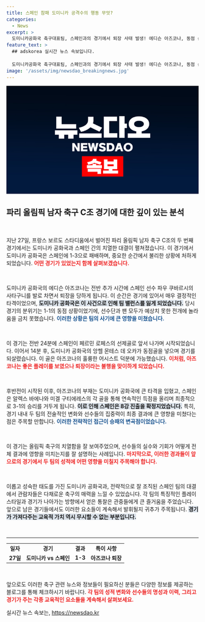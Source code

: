 ```yaml
---
title: 스페인 참패 도미니카 공격수의 행동 무엇?
categories:
  - News
excerpt: >
  도미니카공화국 축구대표팀, 스페인과의 경기에서 퇴장 사태 발생! 에디슨 아즈코나, 동점 상황에서 상대 선수의 사타구니를 가격하며 레드카드 받은 충격적인 순간을 놓치지 마세요. 
feature_text: >
  ## adskorea 실시간 뉴스 속보입니다.

  도미니카공화국 축구대표팀, 스페인과의 경기에서 퇴장 사태 발생! 에디슨 아즈코나, 동점 상황에서 상대 선수의 사타구니를 가격하며 레드카드 받은 충격적인 순간을 놓치지 마세요. 
image: '/assets/img/newsdao_breakingnews.jpg'
---
```


<p><img src="/assets/img/newsdao_breakingnews.jpg" alt="adskorea 속보" /></p>

<h2 data-ke-size="size26">파리 올림픽 남자 축구 C조 경기에 대한 깊이 있는 분석</h2>

<p data-ke-size="size16">&nbsp;</p>

<p>지난 27일, 프랑스 보르도 스타디움에서 벌어진 파리 올림픽 남자 축구 C조의 두 번째 경기에서는 도미니카 공화국과 스페인 간의 치열한 대결이 펼쳐졌습니다. 이 경기에서 도미니카 공화국은 스페인에 1-3으로 패배하며, 중요한 순간에서 불리한 상황에 처하게 되었습니다. <b><span style="color: #ee2323;">어떤 경기가 있었는지 함께 살펴보겠습니다.</span></b></p>

<p data-ke-size="size16">&nbsp;</p>

<p>도미니카 공화국의 에디슨 아즈코나는 전반 추가 시간에 스페인 선수 파우 쿠바르시의 사타구니를 발로 차면서 퇴장을 당하게 됩니다. 이 순간은 경기에 있어서 매우 결정적인 타격이었으며, <b><span style="background-color: #21538527;">도미니카 공화국은 이 사건으로 인해 팀 밸런스를 잃게 되었습니다.</span></b> 당시 경기의 분위기는 1-1의 동점 상황이었기에, 선수단과 팬 모두가 예상치 못한 전개에 놀라움을 금치 못했습니다. <b><span style="color: #1a5490;">이러한 상황은 팀의 사기에 큰 영향을 미쳤습니다.</span></b></p>

<p data-ke-size="size16">&nbsp;</p>

<p>이 경기는 전반 24분에 스페인이 페르민 로페스의 선제골로 앞서 나가며 시작되었습니다. 이어서 14분 후, 도미니카 공화국의 앙헬 몬테스 데 오카가 동점골을 넣으며 경기를 되살렸습니다. 이 골은 아즈코나의 훌륭한 어시스트 덕분에 가능했습니다. <b><span style="color: #ee2323;">이처럼, 아즈코나는 좋은 플레이를 보였으나 퇴장이라는 불행을 맞이하게 되었습니다.</span></b></p>

<p data-ke-size="size16">&nbsp;</p>

<p>후반전이 시작된 이후, 아즈코나의 부재는 도미니카 공화국에 큰 타격을 입혔고, 스페인은 알렉스 바에나와 미겔 구티에레스의 각 골을 통해 연속적인 득점을 올리며 최종적으로 3-1의 승리를 거두게 됩니다. <b><span style="background-color: #21538527;">이로 인해 스페인은 8강 진출을 확정지었습니다.</span></b> 특히, 경기 내내 두 팀의 전술적인 변화와 선수들의 집중력이 최종 결과에 큰 영향을 미쳤다는 점은 주목할 만합니다. <b><span style="color: #1a5490;">이러한 전략적인 접근이 승패의 변곡점이었습니다.</span></b></p>

<p data-ke-size="size16">&nbsp;</p>

<p>이 경기는 올림픽 축구의 치열함을 잘 보여주었으며, 선수들의 실수와 기회가 어떻게 전체 결과에 영향을 미치는지를 잘 설명하는 사례입니다. <b><span style="color: #ee2323;">마지막으로, 이러한 경과들이 앞으로의 경기에서 두 팀의 성적에 어떤 영향을 미칠지 주목해야 합니다.</span></b></p>

<p data-ke-size="size16">&nbsp;</p>

<p>이롭고 성숙한 태도를 가진 도미니카 공화국과, 전략적으로 잘 조직된 스페인 팀의 대결에서 관람자들은 다채로운 축구의 매력을 느낄 수 있었습니다. 각 팀의 특징적인 플레이 스타일과 경기가 나아가는 방향에서 얻은 통찰은 관중들에게 큰 즐거움을 주었습니다. 앞으로 남은 경기들에서도 이러한 요소들이 계속해서 발휘될지 귀추가 주목됩니다. <b><span style="background-color: #21538527;">경기가 가져다주는 교육적 가치 역시 무시할 수 없는 부분입니다.</span></b></p>

<p data-ke-size="size16">&nbsp;</p>

<hr>

<table style="width: 100%;">
    <tr>
        <td style="text-align: center; height: 17px;"><b>일자</b></td>
        <td style="text-align: center; height: 17px;"><b>경기</b></td>
        <td style="text-align: center; height: 17px;"><b>결과</b></td>
        <td style="text-align: center; height: 17px;"><b>특이 사항</b></td>
    </tr>
    <tr>
        <td style="text-align: center; height: 17px;"><b>27일</b></td>
        <td style="text-align: center; height: 17px;"><b>도미니카 vs 스페인</b></td>
        <td style="text-align: center; height: 17px;"><b>1-3</b></td>
        <td style="text-align: center; height: 17px;"><b>아즈코나 퇴장</b></td>
    </tr>
</table> 

<p data-ke-size="size16">&nbsp;</p> 

<p>앞으로도 이러한 축구 관련 뉴스와 정보들이 필요하신 분들은 다양한 정보를 제공하는 블로그를 통해 체크하시기 바랍니다. <b><span style="color: #ee2323;">각 팀의 성적 변화와 선수들의 명성과 이력, 그리고 경기가 주는 각종 교육적인 요소들을 계속해서 살펴보세요.</span></b></p>
실시간 뉴스 속보는, <a href="https://newsdao.kr" rel="dofollow">https://newsdao.kr</a>


